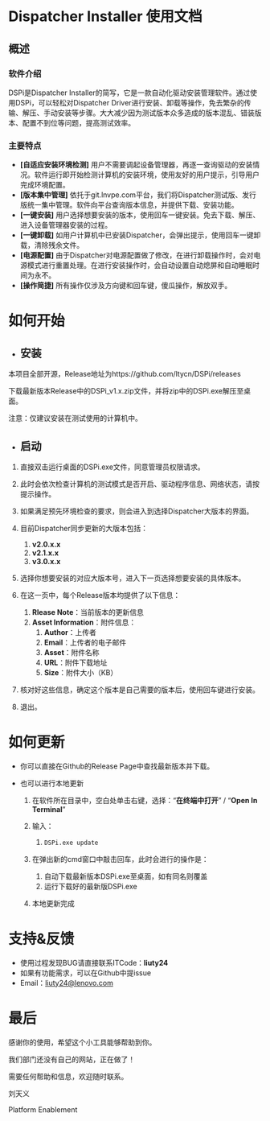 # Dispatcher Installer 使用文档

## 概述

### 软件介绍

DSPi是Dispatcher Installer的简写，它是一款自动化驱动安装管理软件。通过使用DSPi，可以轻松对Dispatcher Driver进行安装、卸载等操作，免去繁杂的传输、解压、手动安装等步骤。大大减少因为测试版本众多造成的版本混乱、错装版本、配置不到位等问题，提高测试效率。

### 主要特点

- **[自适应安装环境检测]** 用户不需要调起设备管理器，再逐一查询驱动的安装情况。软件运行即开始检测计算机的安装环境，使用友好的用户提示，引导用户完成环境配置。
- **[版本集中管理]** 依托于git.lnvpe.com平台，我们将Dispatcher测试版、发行版统一集中管理。软件向平台查询版本信息，并提供下载、安装功能。
- **[一键安装]** 用户选择想要安装的版本，使用回车一键安装。免去下载、解压、进入设备管理器安装的过程。
- **[一键卸载]** 如用户计算机中已安装Dispatcher，会弹出提示，使用回车一键卸载，清除残余文件。
- **[电源配置]** 由于Dispatcher对电源配置做了修改，在进行卸载操作时，会对电源模式进行重置处理。在进行安装操作时，会自动设置自动熄屏和自动睡眠时间为永不。
- **[操作简捷]** 所有操作仅涉及方向键和回车键，傻瓜操作，解放双手。

# 如何开始

- ## 安装

本项目全部开源，Release地址为https://github.com/ltycn/DSPi/releases

下载最新版本Release中的DSPi_v1.x.zip文件，并将zip中的DSPi.exe解压至桌面。

注意：仅建议安装在测试使用的计算机中。

- ## 启动

1. 直接双击运行桌面的DSPi.exe文件，同意管理员权限请求。

2. 此时会依次检查计算机的测试模式是否开启、驱动程序信息、网络状态，请按提示操作。

3. 如果满足预先环境检查的要求，则会进入到选择Dispatcher大版本的界面。

4. 目前Dispatcher同步更新的大版本包括：
   1. **v2.0.x.x** 
   2. **v2.1.x.x**
   3. **v3.0.x.x**
5. 选择你想要安装的对应大版本号，进入下一页选择想要安装的具体版本。
6. 在这一页中，每个Release版本均提供了以下信息：
   1. **Rlease Note**：当前版本的更新信息
   2. **Asset Information**：附件信息：
      1. **Author**：上传者
      2. **Email**：上传者的电子邮件
      3. **Asset**：附件名称
      4. **URL**：附件下载地址
      5. **Size**：附件大小（KB）
7. 核对好这些信息，确定这个版本是自己需要的版本后，使用回车键进行安装。
8. 退出。

# 如何更新

- 你可以直接在Github的Release Page中查找最新版本并下载。

- 也可以进行本地更新

  1. 在软件所在目录中，空白处单击右键，选择：“**在终端中打开**” / “**Open In Terminal**”

  2. 输入：

     1. ```bash
        DSPi.exe update
        ```

        

  3. 在弹出新的cmd窗口中敲击回车，此时会进行的操作是：

     1. 自动下载最新版本DSPi.exe至桌面，如有同名则覆盖
     2. 运行下载好的最新版DSPi.exe

  4. 本地更新完成

# 支持&反馈

- 使用过程发现BUG请直接联系ITCode：**liuty24**
- 如果有功能需求，可以在Github中提issue
- Email：liuty24@lenovo.com

# 最后

感谢你的使用，希望这个小工具能够帮助到你。

我们部门还没有自己的网站，正在做了！

需要任何帮助和信息，欢迎随时联系。



刘天义

Platform Enablement
